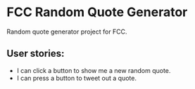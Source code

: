 # FCC Random Quote Generator

Random quote generator project for FCC.

## User stories:

- I can click a button to show me a new random quote.
- I can press a button to tweet out a quote.
